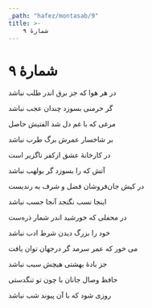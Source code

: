 ```yaml
---
_path: "hafez/montasab/9"
title: >-
    شمارهٔ ۹
---
```

# شمارهٔ ۹

<div class="b" id="bn1"><div class="m1"><p>در هر هوا که جز برق اندر طلب نباشد</p></div>
<div class="m2"><p>گر خرمنی بسوزد چندان عجب نباشد </p></div></div>
<div class="b" id="bn2"><div class="m1"><p>مرغی که با غم دل شد الفتیش حاصل</p></div>
<div class="m2"><p>بر شاخسار عمرش برگ طرب نباشد </p></div></div>
<div class="b" id="bn3"><div class="m1"><p>در کارخانهٔ عشق ازکفر ناگزیر است</p></div>
<div class="m2"><p>آتش که را بسوزد گر بولهب نباشد </p></div></div>
<div class="b" id="bn4"><div class="m1"><p>در کیش جان‌فروشان فضل و شرف به رندیست</p></div>
<div class="m2"><p>اینجا نسب نگنجد آنجا حسب نباشد </p></div></div>
<div class="b" id="bn5"><div class="m1"><p>در محفلی که خورشید اندر شمار ذره‌ست</p></div>
<div class="m2"><p>خود را بزرگ دیدن شرط ادب نباشد </p></div></div>
<div class="b" id="bn6"><div class="m1"><p>می خور که عمر سرمد گر درجهان توان یافت</p></div>
<div class="m2"><p>جز بادهٔ بهشتی هیچش سبب نباشد </p></div></div>
<div class="b" id="bn7"><div class="m1"><p>حافظ وصال جانان با چون تو تنگدستی</p></div>
<div class="m2"><p>روزی شود که با آن پیوند شب نباشد</p></div></div>
